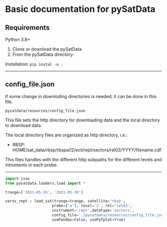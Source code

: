 # Basic documentation for pySatData


## Requirements


Python 3.8+

1. Clone or download the pySatData
2. From the pySatData directory: 

Installation: ```pip instal -e .```

***
## config_file.json

If some change in downloding directories is needed, it can be done in this file.

```pysatdata/resources/config_file.json```

This file sets the http directory for downloading data and the local directory to download data.

The local directory files are organized as http directory, i.e.:
* RBSP: HOME/sat_data/rbsp/rbspa/l2/ect/rept/sectors/rel03/YYYY/filename.cdf

This files handles with the different http subpaths for the different levels and intruments in each probe.

***

```python
import json
from pysatdata.loaders.load import *

trange=['2021-05-26', '2021-05-30']

varss_rept = load_sat(trange=trange, satellite='rbsp',
                     probe=['a'], level='2', rel='rel03',
                     instrument='rept',datatype='sectors',
                     config_file='./pysatdata/resources/config_file.json', downloadonly=False,
                     usePandas=False, usePyTplot=True)
```
